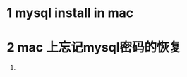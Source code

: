 # 1 mysql install in mac
# 2 mac 上忘记mysql密码的恢复
1. 
<!--stackedit_data:
eyJoaXN0b3J5IjpbODE1NTAyMjM4XX0=
-->